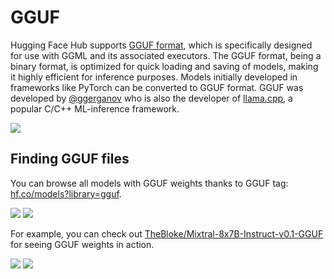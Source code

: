 # GGUF

Hugging Face Hub supports [GGUF format](https://github.com/ggerganov/ggml/blob/master/docs/gguf.md), which is specifically designed for use with GGML and its associated executors. The GGUF format, being a binary format, is optimized for quick loading and saving of models, making it highly efficient for inference purposes. Models initially developed in frameworks like PyTorch can be converted to GGUF format. GGUF was developed by [@ggerganov](https://huggingface.co/ggerganov) who is also the developer of [llama.cpp](https://github.com/ggerganov/llama.cpp), a popular C/C++ ML-inference framework.

<div class="flex justify-center w-full">
<img style="max-width: 50em;" src="https://huggingface.co/datasets/huggingface/documentation-images/resolve/main/hub/gguf-spec.png"/>
</div>

## Finding GGUF files

You can browse all models with GGUF weights thanks to GGUF tag: [hf.co/models?library=gguf](hf.co/models?library=gguf).

<div class="flex justify-center">
<img class="block dark:hidden" src="https://huggingface.co/datasets/huggingface/documentation-images/resolve/main/hub/gguf-filter-light.png"/>
<img class="hidden dark:block" src="https://huggingface.co/datasets/huggingface/documentation-images/resolve/main/hub/gguf-filter-dark.png"/>
</div>

For example, you can check out [TheBloke/Mixtral-8x7B-Instruct-v0.1-GGUF](https://huggingface.co/TheBloke/Mixtral-8x7B-Instruct-v0.1-GGUF) for seeing GGUF weights in action. 

<div class="flex justify-center">
<img class="block dark:hidden" src="https://huggingface.co/datasets/huggingface/documentation-images/resolve/main/hub/gguf-repo-light.png"/>
<img class="hidden dark:block" src="https://huggingface.co/datasets/huggingface/documentation-images/resolve/main/hub/gguf-repo-dark.png"/>
</div>

